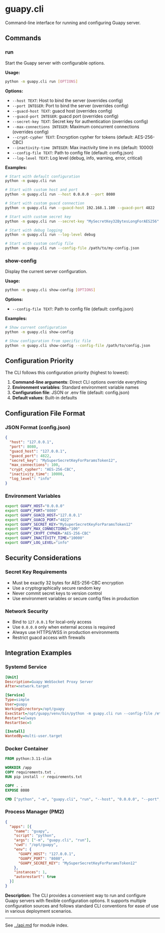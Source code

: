 # guapy.cli

Command-line interface for running and configuring Guapy server.

## Commands

### run

Start the Guapy server with configurable options.

**Usage:**
```bash
python -m guapy.cli run [OPTIONS]
```

**Options:**
- `--host TEXT`: Host to bind the server (overrides config)
- `--port INTEGER`: Port to bind the server (overrides config)
- `--guacd-host TEXT`: guacd host (overrides config)
- `--guacd-port INTEGER`: guacd port (overrides config)
- `--secret-key TEXT`: Secret key for authentication (overrides config)
- `--max-connections INTEGER`: Maximum concurrent connections (overrides config)
- `--crypt-cypher TEXT`: Encryption cypher for tokens (default: AES-256-CBC)
- `--inactivity-time INTEGER`: Max inactivity time in ms (default: 10000)
- `--config-file TEXT`: Path to config file (default: config.json)
- `--log-level TEXT`: Log level (debug, info, warning, error, critical)

**Examples:**
```bash
# Start with default configuration
python -m guapy.cli run

# Start with custom host and port
python -m guapy.cli run --host 0.0.0.0 --port 8080

# Start with custom guacd connection
python -m guapy.cli run --guacd-host 192.168.1.100 --guacd-port 4822

# Start with custom secret key
python -m guapy.cli run --secret-key "MySecretKey32BytesLongForAES256"

# Start with debug logging
python -m guapy.cli run --log-level debug

# Start with custom config file
python -m guapy.cli run --config-file /path/to/my-config.json
```

### show-config

Display the current server configuration.

**Usage:**
```bash
python -m guapy.cli show-config [OPTIONS]
```

**Options:**
- `--config-file TEXT`: Path to config file (default: config.json)

**Examples:**
```bash
# Show current configuration
python -m guapy.cli show-config

# Show configuration from specific file
python -m guapy.cli show-config --config-file /path/to/config.json
```

## Configuration Priority

The CLI follows this configuration priority (highest to lowest):

1. **Command-line arguments**: Direct CLI options override everything
2. **Environment variables**: Standard environment variable names
3. **Configuration file**: JSON or .env file (default: config.json)
4. **Default values**: Built-in defaults

## Configuration File Format

### JSON Format (config.json)
```json
{
  "host": "127.0.0.1",
  "port": 8080,
  "guacd_host": "127.0.0.1",
  "guacd_port": 4822,
  "secret_key": "MySuperSecretKeyForParamsToken12",
  "max_connections": 100,
  "crypt_cypher": "AES-256-CBC",
  "inactivity_time": 10000,
  "log_level": "info"
}
```

### Environment Variables
```bash
export GUAPY_HOST="0.0.0.0"
export GUAPY_PORT="8080"
export GUAPY_GUACD_HOST="127.0.0.1"
export GUAPY_GUACD_PORT="4822"
export GUAPY_SECRET_KEY="MySuperSecretKeyForParamsToken12"
export GUAPY_MAX_CONNECTIONS="100"
export GUAPY_CRYPT_CYPHER="AES-256-CBC"
export GUAPY_INACTIVITY_TIME="10000"
export GUAPY_LOG_LEVEL="info"
```

## Security Considerations

### Secret Key Requirements
- Must be exactly 32 bytes for AES-256-CBC encryption
- Use a cryptographically secure random key
- Never commit secret keys to version control
- Use environment variables or secure config files in production

### Network Security
- Bind to `127.0.0.1` for local-only access
- Use `0.0.0.0` only when external access is required
- Always use HTTPS/WSS in production environments
- Restrict guacd access with firewalls

## Integration Examples

### Systemd Service
```ini
[Unit]
Description=Guapy WebSocket Proxy Server
After=network.target

[Service]
Type=simple
User=guapy
WorkingDirectory=/opt/guapy
ExecStart=/opt/guapy/venv/bin/python -m guapy.cli run --config-file /etc/guapy/config.json
Restart=always
RestartSec=5

[Install]
WantedBy=multi-user.target
```

### Docker Container
```dockerfile
FROM python:3.11-slim

WORKDIR /app
COPY requirements.txt .
RUN pip install -r requirements.txt

COPY . .
EXPOSE 8080

CMD ["python", "-m", "guapy.cli", "run", "--host", "0.0.0.0", "--port", "8080"]
```

### Process Manager (PM2)
```json
{
  "apps": [{
    "name": "guapy",
    "script": "python",
    "args": ["-m", "guapy.cli", "run"],
    "cwd": "/opt/guapy",
    "env": {
      "GUAPY_HOST": "127.0.0.1",
      "GUAPY_PORT": "8080",
      "GUAPY_SECRET_KEY": "MySuperSecretKeyForParamsToken12"
    },
    "instances": 1,
    "autorestart": true
  }]
}
```

**Description:**
The CLI provides a convenient way to run and configure Guapy servers with flexible configuration options. It supports multiple configuration sources and follows standard CLI conventions for ease of use in various deployment scenarios.

---

See [../api.md](../api.md) for module index.